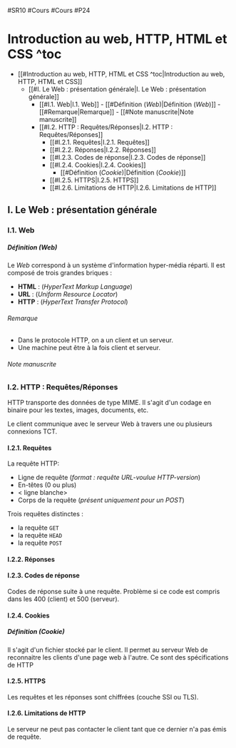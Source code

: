 #SR10 #Cours #Cours #P24
# Introduction au web, HTTP, HTML et CSS ^toc

- [[#Introduction au web, HTTP, HTML et CSS ^toc|Introduction au web, HTTP, HTML et CSS]]
	- [[#I. Le Web : présentation générale|I. Le Web : présentation générale]]
		- [[#I.1. Web|I.1. Web]]
				- [[#Définition (*Web*)|Définition (*Web*)]]
					- [[#Remarque|Remarque]]
					- [[#Note manuscrite|Note manuscrite]]
		- [[#I.2. HTTP : Requêtes/Réponses|I.2. HTTP : Requêtes/Réponses]]
			- [[#I.2.1. Requêtes|I.2.1. Requêtes]]
			- [[#I.2.2. Réponses|I.2.2. Réponses]]
			- [[#I.2.3. Codes de réponse|I.2.3. Codes de réponse]]
			- [[#I.2.4. Cookies|I.2.4. Cookies]]
				- [[#Définition (*Cookie*)|Définition (*Cookie*)]]
			- [[#I.2.5. HTTPS|I.2.5. HTTPS]]
			- [[#I.2.6. Limitations de HTTP|I.2.6. Limitations de HTTP]]

## I. Le Web : présentation générale
### I.1. Web
##### Définition (*Web*)
Le *Web* correspond à un système d'information hyper-média réparti. Il est composé de trois grandes briques :
- **HTML** : (*HyperText Markup Language*)
- **URL** : (*Uniform Resource Locator*)
- **HTTP** : (*HyperText Transfer Protocol*)
###### Remarque
-  Dans le protocole HTTP, on a un client et un serveur.
- Une machine peut être à la fois client et serveur.
###### Note manuscrite

### I.2. HTTP : Requêtes/Réponses

HTTP transporte des données de type MIME. Il s'agit d'un codage en binaire pour les textes, images, documents, etc.

Le client communique avec le serveur Web à travers une ou plusieurs connexions TCT.

#### I.2.1. Requêtes

La requête HTTP:
- Ligne de requête (*format : requête URL-voulue HTTP-version*)
- En-têtes (0 ou plus)
- < ligne blanche>
- Corps de la requête (*présent uniquement pour un POST*)

Trois requêtes distinctes :
- la requête `GET`
- la requête `HEAD`
- la requête `POST`

#### I.2.2. Réponses

#### I.2.3. Codes de réponse

Codes de réponse suite à une requête. Problème si ce code est compris dans les 400 (client) et 500 (serveur).

#### I.2.4. Cookies

##### Définition (*Cookie*)
Il s'agit d'un fichier stocké par le client. Il permet au serveur Web de reconnaitre les clients d'une page web à l'autre. Ce sont des spécifications de HTTP

#### I.2.5. HTTPS

Les requêtes et les réponses sont chiffrées (couche SSI ou TLS).

#### I.2.6. Limitations de HTTP

Le serveur ne peut pas contacter le client tant que ce dernier n'a pas émis de requête.